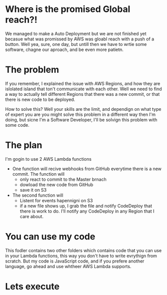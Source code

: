 # Where is the promised Global reach?! 

We managed to make a Auto Deployment but we are not finished yet becasue what was promissed by AWS was gloabl reach with a push of a button. Well yea, sure, one day, but untill then we have to wrtie some software, chagne our aproach, and be even more patietn. 

# The problem

If you remember, I explained the issue with AWS Regions, and how they are islolated island that ton't communicate with each other. Well we need to find a way to actually tell different Regions that there was a new commit, or that there is new code to be deployed. 

How to solve this? Well your skills are the limit, and dependign on what type of expert you are you might solve this problem in a different way then I'm doing, but sicne I'm a Software Developer, I'll be solvign this problem with some code.

# The plan 

I'm gogin to use 2 AWS Lambda functions

- One function will recive webhooks from GitHub everytime there is a new commit. The function will 
  - only react to commit to the Master brnach
  - dowload the new code from GitHub
  - save it on S3 
- The second function will
  - Listent for events hapennigni on S3
  - if a new file shows up, I grab the file and notify CodeDeploy that there is work to do. I'll notify any CodeDeploy in any Region that I care about. 
  
# You can use my code

This fodler contains two other folders which contains code that you can use in your Lambda functions, this way you don't have to write evrythign from scratch. But my code is JavaScript code, and if you prefere another language, go ahead and use whtheer AWS Lambda supports.

# Lets execute 

